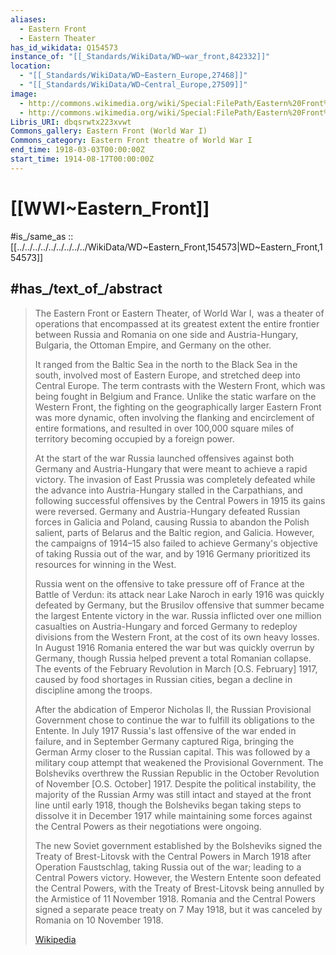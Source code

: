 ```yaml
---
aliases:
  - Eastern Front
  - Eastern Theater
has_id_wikidata: Q154573
instance_of: "[[_Standards/WikiData/WD~war_front,842332]]"
location:
  - "[[_Standards/WikiData/WD~Eastern_Europe,27468]]"
  - "[[_Standards/WikiData/WD~Central_Europe,27509]]"
image:
  - http://commons.wikimedia.org/wiki/Special:FilePath/Eastern%20Front%20%28World%20War%20I%29.jpg
  - http://commons.wikimedia.org/wiki/Special:FilePath/Eastern%20Front%2C%201914.jpg
Libris_URI: dbqsrwtx223xvwt
Commons_gallery: Eastern Front (World War I)
Commons_category: Eastern Front theatre of World War I
end_time: 1918-03-03T00:00:00Z
start_time: 1914-08-17T00:00:00Z
---
```


# [[WWI~Eastern_Front]] 

#is_/same_as :: [[../../../../../../../../../WikiData/WD~Eastern_Front,154573|WD~Eastern_Front,154573]] 

## #has_/text_of_/abstract 

> The Eastern Front or Eastern Theater, of World War I,  
> was a theater of operations that encompassed at its greatest extent the entire frontier 
> between Russia and Romania on one side 
> and Austria-Hungary, Bulgaria, the Ottoman Empire, and Germany on the other. 
> 
> It ranged from the Baltic Sea in the north to the Black Sea in the south, involved most of Eastern Europe, 
> and stretched deep into Central Europe. 
> The term contrasts with the Western Front, which was being fought in Belgium and France. Unlike the static warfare on the Western Front, the fighting on the geographically larger Eastern Front was more dynamic, often involving the flanking and encirclement of entire formations, and resulted in over 100,000 square miles of territory becoming occupied by a foreign power.
>
> At the start of the war Russia launched offensives against both Germany and Austria-Hungary that were meant to achieve a rapid victory. The invasion of East Prussia was completely defeated while the advance into Austria-Hungary stalled in the Carpathians, and following successful offensives by the Central Powers in 1915 its gains were reversed. Germany and Austria-Hungary defeated Russian forces in Galicia and Poland, causing Russia to abandon the Polish salient, parts of Belarus and the Baltic region, and Galicia. However, the campaigns of 1914–15 also failed to achieve Germany's objective of taking Russia out of the war, and by 1916 Germany prioritized its resources for winning in the West.
>
> Russia went on the offensive to take pressure off of France at the Battle of Verdun: its attack near Lake Naroch in early 1916 was quickly defeated by Germany, but the Brusilov offensive that summer became the largest Entente victory in the war. Russia inflicted over one million casualties on Austria-Hungary and forced Germany to redeploy divisions from the Western Front, at the cost of its own heavy losses. In August 1916 Romania entered the war but was quickly overrun by Germany, though Russia helped prevent a total Romanian collapse. The events of the February Revolution in March [O.S. February] 1917, caused by food shortages in Russian cities, began a decline in discipline among the troops.
>
> After the abdication of Emperor Nicholas II, the Russian Provisional Government chose to continue the war to fulfill its obligations to the Entente. In July 1917 Russia's last offensive of the war ended in failure, and in September Germany captured Riga, bringing the German Army closer to the Russian capital. This was followed by a military coup attempt that weakened the Provisional Government. The Bolsheviks overthrew the Russian Republic in the October Revolution of November [O.S. October] 1917. Despite the political instability, the majority of the Russian Army was still intact and stayed at the front line until early 1918, though the Bolsheviks began taking steps to dissolve it in December 1917 while maintaining some forces against the Central Powers as their negotiations were ongoing.
>
> The new Soviet government established by the Bolsheviks signed the Treaty of Brest-Litovsk with the Central Powers in March 1918 after Operation Faustschlag, taking Russia out of the war; leading to a Central Powers victory. However, the Western Entente soon defeated the Central Powers, with the Treaty of Brest-Litovsk being annulled by the Armistice of 11 November 1918. Romania and the Central Powers signed a separate peace treaty on 7 May 1918, but it was canceled by Romania on 10 November 1918.
>
> [Wikipedia](https://en.wikipedia.org/wiki/Eastern%20Front%20(World%20War%20I)) 

